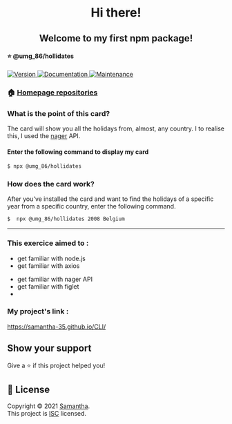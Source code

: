 <h1 align="center"> Hi there!</h1> 
<h2 align="center"> Welcome to my first npm package!</br>
<h4> ⭐️ @umg_86/hollidates</h4>
<p>
  <a href="https://www.npmjs.com/package/@umg_86/hollidates" target="_blank">
    <img alt="Version" src="https://img.shields.io/npm/v/@umg_86/hollidates.svg">
  </a>
  <a href="https://github.com/Samantha-35/CLI#readme" target="_blank">
    <img alt="Documentation" src="https://img.shields.io/badge/documentation-yes-brightgreen.svg" />
  </a>
  <a href="https://github.com/Samantha-35/CLI/graphs/commit-activity" target="_blank">
    <img alt="Maintenance" src="https://img.shields.io/badge/Maintained%3F-yes-green.svg" />
  </a>
</p>

<!-- > &#34;My first npm package&#34; -->

### 🏠 [Homepage repositories](https://github.com/Samantha-35?tab=repositories)

### What is the point of this card?
The card will show you all the holidays from, almost, any country. I to realise this, I used the [nager](https://date.nager.at/) API.

#### Enter the following command to display my card

```sh
$ npx @umg_86/hollidates
```


<!-- ## Author

👤 **Samantha**

* Github: [@Samantha-35](https://github.com/Samantha-35) -->



### How does the card work?

After you've installed the card and want to find the holidays of a specific year from a specific country, enter the following command.

```sh
$  npx @umg_86/hollidates 2008 Belgium
```
***
### This exercice aimed to :
* get familiar with node.js
* get familiar with axios
- get familiar with nager API
- get familiar with figlet
- 
### My project's link :
https://samantha-35.github.io/CLI/

## Show your support

Give a ⭐️ if this project helped you!

## 📝 License

Copyright © 2021 [Samantha](https://github.com/Samantha-35).<br />
This project is [ISC](https://github.com/Samantha-35/CLI/blob/master/LICENSE) licensed.




